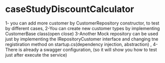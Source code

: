 # caseStudyDiscountCalculator
1- you can add more customer by CustomerRepository constructor, to test by different cases,
2-You can create new customer types by implementing CustomerBase class(open close)
3-Another Mock repository can be used just by implementing the IRepositoryCustomer interface and changing tne registiration method on startup.cs(dependency injection, abstraction) ,
4-There is already a swagger configuration, (so it will show you how to test just after execute the service)
